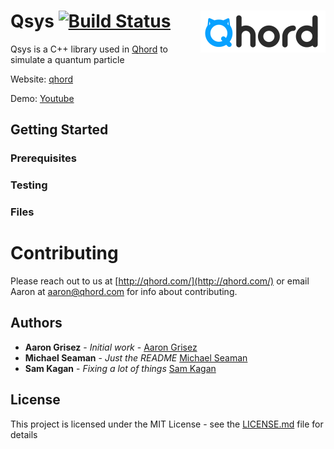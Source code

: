 # Qsys [![Build Status](https://travis-ci.org/aarongrisez/Qsys.svg?branch=master)](https://travis-ci.org/aarongrisez/Qsys) <img align='right' src='/QhordLogo.png'>

Qsys is a C++ library used in [Qhord](https://www.qhord.com/) to simulate a quantum particle


Website: [qhord](http://qhord.com/)

Demo: [Youtube](https://youtu.be/WgCajz7P-M0)

## Getting Started

### Prerequisites

### Testing

### Files

# Contributing

Please reach out to us at [http://qhord.com/](http://qhord.com/) or email Aaron at aaron@qhord.com for info about contributing.

## Authors

* **Aaron Grisez** - *Initial work* - [Aaron Grisez](https://github.com/aarongrisez)
* **Michael Seaman** - *Just the README* [Michael Seaman](https://github.com/michaelseaman)
* **Sam Kagan** - *Fixing a lot of things* [Sam Kagan](https://github.com/HungryJoe)

## License

This project is licensed under the MIT License - see the [LICENSE.md](LICENSE.md) file for details


